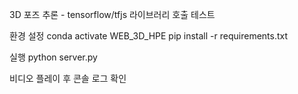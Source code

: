 3D 포즈 추론 - tensorflow/tfjs 라이브러리 호출 테스트

환경 설정
conda activate WEB_3D_HPE
pip install -r requirements.txt

실행
python server.py

비디오 플레이 후 콘솔 로그 확인
